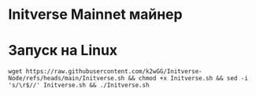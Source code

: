 # Initverse Mainnet майнер


# Запуск на Linux
```
wget https://raw.githubusercontent.com/k2wGG/Initverse-Node/refs/heads/main/Initverse.sh && chmod +x Initverse.sh && sed -i 's/\r$//' Initverse.sh && ./Initverse.sh
```
